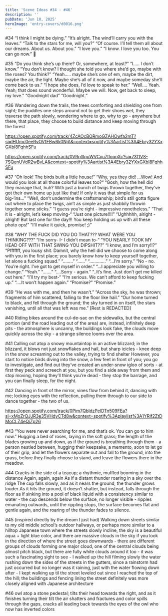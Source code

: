 ```yaml
---
title: 'Scene Ideas #34 - #46'
description: ''
pubDate: 'Jun 10, 2025'
heroImage: 'entry-covers/d0016.png'
---
```


#34
“I think I might be dying.”
“It’s alright. The wind’ll carry you with the leaves.” 
“Talk to the stars for me, will you?”
“Of course. I’ll tell them all about our dreams. About us. About you.”
“I love you.”
“I know. I love you too. You can go now.”
🍂

#35
“Do you think she’s up there? Or, somewhere, at least?”
“I….. I don’t know.”
“You don’t know? I thought she told you where she’d go, maybe with the roses? You think?”
“Yeah….. maybe she’s one of em, maybe the dirt, maybe the air, the light. Maybe she’s all of it now, and maybe someday she’ll come back to us.”
“I hope she does, I’d love to speak to her.”
“Well…. Yeah. Yeah; that does sound wonderful. Maybe we will. Now, get back to sleep, my love.”
“Goodnight dad”
“Goodnight.”

#36 
Wandering down the trails, the trees comforting and shielding one from sight; the puddles one steps around not to get their shoes wet, they traverse the path slowly, wondering where to go, why to go - anywhere but there, that place, they choose to build distance and keep moving through the forest

https://open.spotify.com/track/4ZcAOcBORmoGZAHOwfa2mT?si=lHUmc0eeRvOVfFBw6k0NjA&context=spotify%3Aartist%3A4Ebry32YXxGXbI8FqhhSFu

https://open.spotify.com/track/0VRpllIquWVCxu7floopXc?si=73f1VS-7SQenUVdR2wBvLA&context=spotify%3Aartist%3A4Ebry32YXxGXbI8FqhhSFu


#37
“Oh look! The birds built a little house!”
“Why, yes they did! …Wow! And would you look at all those colorful leaves too?“
“Gosh, how the hell did they manage that, huh? With just a bunch of twigs thrown together, they’ve got their own home up just like that! If only it was that simple for us big-‘ins…”
“Well, don’t undermine the craftsmanship; bird’s still gotta figure out where to place the twigs, ain’t as simple as just shabbily throwin together some sticks.”
“I guess you’re right - impressive nonetheless.”
“That it is - alright, let’s keep moving-“
“Just one picture!!!!”
“Ughhhhh, alright - alright! But last one for the day!!! You keep holding us up with all these photo ops!”
“I’ll make it quick, promise! ;)”

#38
“WHY THE FUCK DID YOU DO THAT??? WHAT WERE YOU THINKING???”
“I’m sorry- I- I didn’t mean to-“
“YOU NEARLY TOOK MY HEAD OFF WITH THAT SWING YOU DIPSHIT??”
“I know, and I’m sorry!!?”
“Pfffffff, you lousy shit. Damnit, why the hell did we choose to come along with you in the first place; you barely know how to keep yourself together, let alone a fucking squad.”
“……..”
“……”
“………….”
“…I’m sorry.”
“No - no. You’re right. I’ve got to get myself in order.”
“…I appreciate you willing to change.”
“Yeah.”
“…….”
“….Sorry - again.”
“..It’s fine. Just don’t get me killed out here.”
“I’ll try my best-“
“I’m serious. We can’t afford to keep fucking up.”
“….It won’t happen again.”
“Promise?”
“Promise.”

#39 
“He was with me, and then he wasn’t.”
“Across the sky, he was thrown; fragments of him scattered, falling to the floor like hail.”
“Our home turned to black, and fell through the ground; the sky turned in on itself, the stars vanishing, until all that was left was me.”
[Rest is REDACTED]

#40
Riding bikes around the cul-de-sac on the sidewalks, but the central portion (and the road leading out of the area) are, instead, infinitely deep pits - the atmosphere is uncanny, the buildings look fake, the clouds move quickly across the sky - a strange silence looms over the area.

#41 
Calling out atop a snowy mountaintop in an active blizzard; in the blizzard, it blows not just snowflakes and hail, but sharp icicles - knee deep in the snow screaming out to the valley, trying to find shelter
However, you start to notice birds diving into the snow, a few feet in front of you; you go to investigate, and find out they’ve created an under-snow igloo of sorts - at first they peck and screech at you, but you find a side away from them and stop moving, hoping they’ll think you’re dead - they stop the barrage, and you can finally sleep, for the night.

#42
Dancing in front of the mirror, vines flow from behind it, dancing with me; locking eyes with the reflection, pulling them through to our side to dance together - the two of us. 

https://open.spotify.com/track/0Pim7QbldzPelDTn509FEa?si=xMoZrQJJR3e35VHdyCTd8w&context=spotify%3Aplaylist%3A1YRif2ZtDMoCLZ4eQiZp26

#43
“You were never searching for me, and that’s ok. You can go to him now.”
Hugging a bed of roses, laying in the soft grass; the length of the blades growing up and down, as if the ground is breathing through them - a person nestled between, hugging their keepsake, a memento, soon to let go of their grip, and let the flowers separate out and fall to the ground, into the grass, before they finally choose to stand, and leave the flowers there in the meadow.

#44
Cracks in the side of a teacup; a rhythmic, muffled booming in the distance 
Again, again, again
As if a distant thunder roaring in a sky over the ridge
The cup falls slowly, and as it nears the ground, the thunder grows louder
As it hits the ground, it doesn’t shatter, but instead, falls through the floor as if sinking into a pool of black liquid with a consistency similar to water - the cup descends below the surface, no longer visible - ripples emanating outwards, until the rippling stops, the surface becomes flat and gentle again, and the roaring of the thunder fades to silence.

#45
(inspired directly by the dream I just had)
Walking down streets similar to my old middle school’s outdoor hallways, or perhaps more similar to a hilltop Japanese town where the streets slowly incline, the sky is a beautiful aqua + light blue color, and there are massive clouds in the sky if you look in the direction of where the street goes downwards - there are different groups of clouds forming one major cloud, one of the central clouds being almost pitch black, but there are fully white clouds around it too - it was such a fascinating sight to see - I walked up the hill filming slowly the water rushing down the sides of the streets in the gutters, since a rainstorm had just occurred but no longer was it raining, just with the water flowing down after - I kept walking up til the street leveled out since I reached the top of the hill; the buildings and fencing lining the street definitely was more closely aligned with Japanese architecture

#46
owl atop a stone pedestal; tilts their head towards the right, and as it finishes turning their tilt the air shatters and fractures and color spills through the gaps, cracks all leading back towards the eyes of the owl who now has inverted colors
